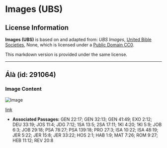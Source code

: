 # Images (UBS)

## License Information

**Images (UBS)** is based on and adapted from: _UBS Images_, [United Bible Societies](https://unitedbiblesocieties.org/), None, which is licensed under a [Public Domain CC0](https://creativecommons.org/public-domain/cc0/).

This markdown version is provided under the same license.



--------------------------------

## Álà (id: 291064)

### Image Content

![Image](https://cdn.aquifer.bible/aquifer-content/resources/Media/WEB-0785_sand.jpg)

[link](https://cdn.aquifer.bible/aquifer-content/resources/Media/WEB-0785_sand.jpg)

* **Associated Passages:** GEN 22:17; GEN 32:13; GEN 41:49; EXO 2:12; DEU 33:19; JOS 11:4; JDG 7:12; 1SA 13:5; 2SA 17:11; 1KI 4:20; 1KI 5:9; JOB 6:3; JOB 29:18; PSA 78:27; PSA 139:18; PRO 27:3; ISA 10:22; ISA 48:19; JER 5:22; JER 15:8; JER 33:22; HOS 2:1; HAB 1:9; MAT 7:26; ROM 9:27; HEB 11:12; REV 20:8

